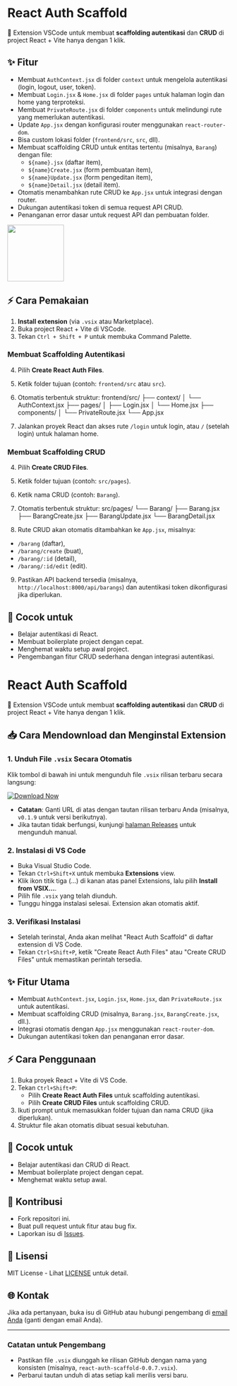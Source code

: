 # React Auth Scaffold

🚀 Extension VSCode untuk membuat **scaffolding autentikasi** dan **CRUD** di project React + Vite hanya dengan 1 klik.

## ✨ Fitur
- Membuat `AuthContext.jsx` di folder `context` untuk mengelola autentikasi (login, logout, user, token).
- Membuat `Login.jsx` & `Home.jsx` di folder `pages` untuk halaman login dan home yang terproteksi.
- Membuat `PrivateRoute.jsx` di folder `components` untuk melindungi rute yang memerlukan autentikasi.
- Update `App.jsx` dengan konfigurasi router menggunakan `react-router-dom`.
- Bisa custom lokasi folder (`frontend/src`, `src`, dll).
- Membuat scaffolding CRUD untuk entitas tertentu (misalnya, `Barang`) dengan file:
  - `${name}.jsx` (daftar item),
  - `${name}Create.jsx` (form pembuatan item),
  - `${name}Update.jsx` (form pengeditan item),
  - `${name}Detail.jsx` (detail item).
- Otomatis menambahkan rute CRUD ke `App.jsx` untuk integrasi dengan router.
- Dukungan autentikasi token di semua request API CRUD.
- Penanganan error dasar untuk request API dan pembuatan folder.

<img src="icon.png" width="128" />

## ⚡ Cara Pemakaian
1. **Install extension** (via `.vsix` atau Marketplace).
2. Buka project React + Vite di VSCode.
3. Tekan `Ctrl + Shift + P` untuk membuka Command Palette.

### Membuat Scaffolding Autentikasi
4. Pilih **Create React Auth Files**.
5. Ketik folder tujuan (contoh: `frontend/src` atau `src`).
6. Otomatis terbentuk struktur:
frontend/src/
├── context/
│   └── AuthContext.jsx
├── pages/
│   ├── Login.jsx
│   └── Home.jsx
├── components/
│   └── PrivateRoute.jsx
└── App.jsx

7. Jalankan proyek React dan akses rute `/login` untuk login, atau `/` (setelah login) untuk halaman home.

### Membuat Scaffolding CRUD
4. Pilih **Create CRUD Files**.
5. Ketik folder tujuan (contoh: `src/pages`).
6. Ketik nama CRUD (contoh: `Barang`).
7. Otomatis terbentuk struktur:
src/pages/
└── Barang/
├── Barang.jsx
├── BarangCreate.jsx
├── BarangUpdate.jsx
└── BarangDetail.jsx

8. Rute CRUD akan otomatis ditambahkan ke `App.jsx`, misalnya:
- `/barang` (daftar),
- `/barang/create` (buat),
- `/barang/:id` (detail),
- `/barang/:id/edit` (edit).
9. Pastikan API backend tersedia (misalnya, `http://localhost:8000/api/barangs`) dan autentikasi token dikonfigurasi jika diperlukan.

## 🎯 Cocok untuk
- Belajar autentikasi di React.
- Membuat boilerplate project dengan cepat.
- Menghemat waktu setup awal project.
- Pengembangan fitur CRUD sederhana dengan integrasi autentikasi.

# React Auth Scaffold

🚀 Extension VSCode untuk membuat **scaffolding autentikasi** dan **CRUD** di project React + Vite hanya dengan 1 klik.

## 📥 Cara Mendownload dan Menginstal Extension

### 1. Unduh File `.vsix` Secara Otomatis
Klik tombol di bawah ini untuk mengunduh file `.vsix` rilisan terbaru secara langsung:

[<img src="https://img.shields.io/badge/Download%20Now-blue?logo=download&style=for-the-badge" alt="Download Now">](https://github.com/Virgarakha/react-scaffold-extension/raw/refs/heads/main/react-auth-scaffold-0.1.9.vsix)

- **Catatan**: Ganti URL di atas dengan tautan rilisan terbaru Anda (misalnya, `v0.1.9` untuk versi berikutnya).
- Jika tautan tidak berfungsi, kunjungi [halaman Releases](https://github.com/Virgarakha/react-scaffold-extension) untuk mengunduh manual.

### 2. Instalasi di VS Code
- Buka Visual Studio Code.
- Tekan `Ctrl+Shift+X` untuk membuka **Extensions** view.
- Klik ikon titik tiga (...) di kanan atas panel Extensions, lalu pilih **Install from VSIX...**.
- Pilih file `.vsix` yang telah diunduh.
- Tunggu hingga instalasi selesai. Extension akan otomatis aktif.

### 3. Verifikasi Instalasi
- Setelah terinstal, Anda akan melihat "React Auth Scaffold" di daftar extension di VS Code.
- Tekan `Ctrl+Shift+P`, ketik "Create React Auth Files" atau "Create CRUD Files" untuk memastikan perintah tersedia.

## ✨ Fitur Utama
- Membuat `AuthContext.jsx`, `Login.jsx`, `Home.jsx`, dan `PrivateRoute.jsx` untuk autentikasi.
- Membuat scaffolding CRUD (misalnya, `Barang.jsx`, `BarangCreate.jsx`, dll.).
- Integrasi otomatis dengan `App.jsx` menggunakan `react-router-dom`.
- Dukungan autentikasi token dan penanganan error dasar.

## ⚡ Cara Penggunaan
1. Buka proyek React + Vite di VS Code.
2. Tekan `Ctrl+Shift+P`:
   - Pilih **Create React Auth Files** untuk scaffolding autentikasi.
   - Pilih **Create CRUD Files** untuk scaffolding CRUD.
3. Ikuti prompt untuk memasukkan folder tujuan dan nama CRUD (jika diperlukan).
4. Struktur file akan otomatis dibuat sesuai kebutuhan.

## 🎯 Cocok untuk
- Belajar autentikasi dan CRUD di React.
- Membuat boilerplate project dengan cepat.
- Menghemat waktu setup awal.

## 📝 Kontribusi
- Fork repositori ini.
- Buat pull request untuk fitur atau bug fix.
- Laporkan isu di [Issues](https://github.com/<yourusername>/react-auth-scaffold/issues).

## 📄 Lisensi
MIT License - Lihat [LICENSE](LICENSE) untuk detail.

## 🌐 Kontak
Jika ada pertanyaan, buka isu di GitHub atau hubungi pengembang di [email Anda](mailto:your.email@example.com) (ganti dengan email Anda).

---

### Catatan untuk Pengembang
- Pastikan file `.vsix` diunggah ke rilisan GitHub dengan nama yang konsisten (misalnya, `react-auth-scaffold-0.0.7.vsix`).
- Perbarui tautan unduh di atas setiap kali merilis versi baru.